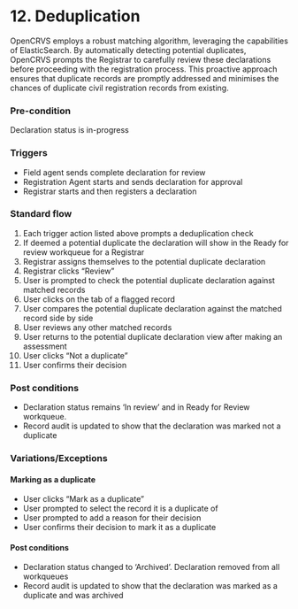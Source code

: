 # 12. Deduplication

OpenCRVS employs a robust matching algorithm, leveraging the capabilities of ElasticSearch. By automatically detecting potential duplicates, OpenCRVS prompts the Registrar to carefully review these declarations before proceeding with the registration process. This proactive approach ensures that duplicate records are promptly addressed and minimises the chances of duplicate civil registration records from existing.

### **Pre-condition**

Declaration status is in-progress

### **Triggers**

* Field agent sends complete declaration for review
* Registration Agent starts and sends declaration for approval
* Registrar starts and then registers a declaration

### **Standard flow**

1. Each trigger action listed above prompts a deduplication check
2. If deemed a potential duplicate the declaration will show in the Ready for review workqueue for a Registrar
3. Registrar assigns themselves to the potential duplicate declaration
4. Registrar clicks “Review”
5. User is prompted to check the potential duplicate declaration against matched records
6. User clicks on the tab of a flagged record
7. User compares the potential duplicate declaration against the matched record side by side
8. User reviews any other matched records
9. User returns to the potential duplicate declaration view after making an assessment
10. User clicks “Not a duplicate”
11. User confirms their decision

### **Post conditions**

* Declaration status remains ‘In review’ and in Ready for Review workqueue.
* Record audit is updated to show that the declaration was marked not a duplicate

### **Variations/Exceptions**

#### Marking as a duplicate

* User clicks “Mark as a duplicate”
* User prompted to select the record it is a duplicate of
* User prompted to add a reason for their decision
* User confirms their decision to mark it as a duplicate

#### Post conditions

* Declaration status changed to ‘Archived’. Declaration removed from all workqueues
* Record audit is updated to show that the declaration was marked as a duplicate and was archived
